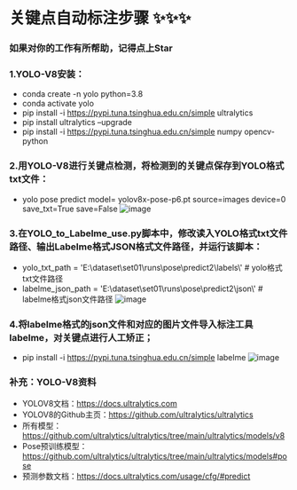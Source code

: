 # 关键点自动标注步骤 ✨✨✨
### 如果对你的工作有所帮助，记得点上Star
### 1.YOLO-V8安装：
- conda create -n yolo python=3.8
- conda activate yolo
- pip install -i https://pypi.tuna.tsinghua.edu.cn/simple ultralytics
- pip install ultralytics –upgrade
- pip install -i https://pypi.tuna.tsinghua.edu.cn/simple numpy opencv-python 

### 2.用YOLO-V8进行关键点检测，将检测到的关键点保存到YOLO格式txt文件：
- yolo pose predict model= yolov8x-pose-p6.pt source=images device=0 save_txt=True save=False
![image](https://github.com/T1sweet/-/assets/96241702/5cdc6e5f-0fac-442c-bed2-86a68023ff2e)

### 3.在YOLO_to_Labelme_use.py脚本中，修改读入YOLO格式txt文件路径、输出Labelme格式JSON格式文件路径，并运行该脚本：
- yolo_txt_path = 'E:\\dataset\\set01\\runs\pose\\predict2\\labels\\'    # yolo格式txt文件路径
- labelme_json_path = 'E:\\dataset\\set01\\runs\pose\\predict2\\json\\'  # labelme格式json文件路径
![image](https://github.com/T1sweet/-/assets/96241702/48fe53c5-6e99-464f-8f43-b9073501561c)

### 4.将labelme格式的json文件和对应的图片文件导入标注工具labelme，对关键点进行人工矫正；
- pip install -i https://pypi.tuna.tsinghua.edu.cn/simple labelme
![image](https://github.com/T1sweet/-/assets/96241702/4add8405-81c1-4e61-853d-be975629c262)

### 补充：YOLO-V8资料
- YOLOV8文档：https://docs.ultralytics.com
- YOLOV8的Github主页：https://github.com/ultralytics/ultralytics
- 所有模型：https://github.com/ultralytics/ultralytics/tree/main/ultralytics/models/v8
- Pose预训练模型：https://github.com/ultralytics/ultralytics/tree/main/ultralytics/models#pose
- 预测参数文档：https://docs.ultralytics.com/usage/cfg/#predict
